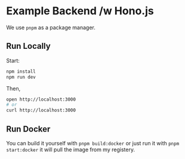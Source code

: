 # Example Backend /w Hono.js
We use `pnpm` as a package manager.

## Run Locally
Start:
```sh
npm install
npm run dev
```
Then,
```sh
open http://localhost:3000
# or
curl http://localhost:3000
```

## Run Docker
You can build it yourself with `pnpm build:docker`
or just run it with `pnpm start:docker` it will pull the image from my registery.
